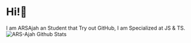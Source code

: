 # Hi!👋
I am ARSAjah an Student that Try out GitHub, I am Specialized at JS & TS.
![ARS-Ajah Github Stats](https://github-readme-stats.vercel.app/api?username=ars-ajah&show_icons=true&theme=vue&icon_color=95A5A6&title_color=F1C40F&hide_border=1)
